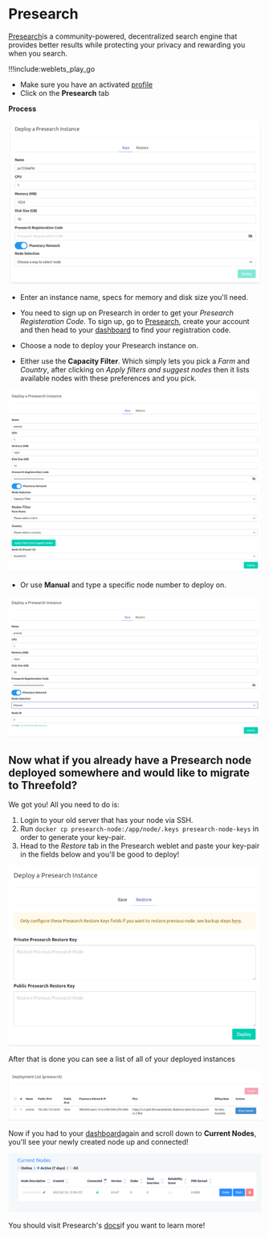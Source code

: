 # Presearch

[Presearch](https://www.presearch.io/)is a community-powered, decentralized search engine that provides better results while protecting your privacy and rewarding you when you search.

!!!include:weblets_play_go
- Make sure you have an activated [profile](weblets_profile_manager)
- Click on the **Presearch** tab

__Process__

![](img/presearch1.png)

- Enter an instance name, specs for memory and disk size you'll need.

- You need to sign up on Presearch in order to get your *Presearch Registeration Code*. To sign up, go to [Presearch](https://presearch.org/), create your account and then head to your [dashboard](https://nodes.presearch.org/dashboard) to find your registration code.
  
- Choose a node to deploy your Presearch instance on.

- Either use the **Capacity Filter**. Which simply lets you pick a *Farm* and *Country*, after clicking on *Apply filters and suggest nodes* then it lists available nodes with these preferences and you pick.

![](img/presearch2.png)

- Or use **Manual** and type a specific node number to deploy on.

![](img/presearch3.png)

## Now what if you already have a Presearch node deployed somewhere and would like to migrate to Threefold?

We got you! All you need to do is:

1. Login to your old server that has your node via SSH.
2. Run `docker cp presearch-node:/app/node/.keys presearch-node-keys` in order to generate your key-pair.
3. Head to the *Restore* tab in the Presearch weblet and paste your key-pair in the fields below and you'll be good to deploy!

![](img/presearch6.png)

After that is done you can see a list of all of your deployed instances

![](img/presearch4.png)

Now if you had to your [dashboard](https://nodes.presearch.org/dashboard)again and scroll down to **Current Nodes**, you'll see your newly created node up and connected!

![](img/presearch5.png)

You should visit Presearch's [docs](https://docs.presearch.org/)if you want to learn more!